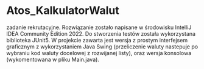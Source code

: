 # Atos_KalkulatorWalut
zadanie rekrutacyjne.
Rozwiązanie zostało napisane w środowisku IntelliJ IDEA Community Edition 2022.
Do stworzenia testów została wykorzystana biblioteka JUnit5.
W projekcie zawarta jest wersja z prostym interfejsem graficznym z wykorzystaniem Java Swing (przeliczenie waluty nastepuje po wybraniu kod waluty docelowej z rozwijanej listy), oraz wersja konsolowa (wykomentowana w pliku Main.java).

